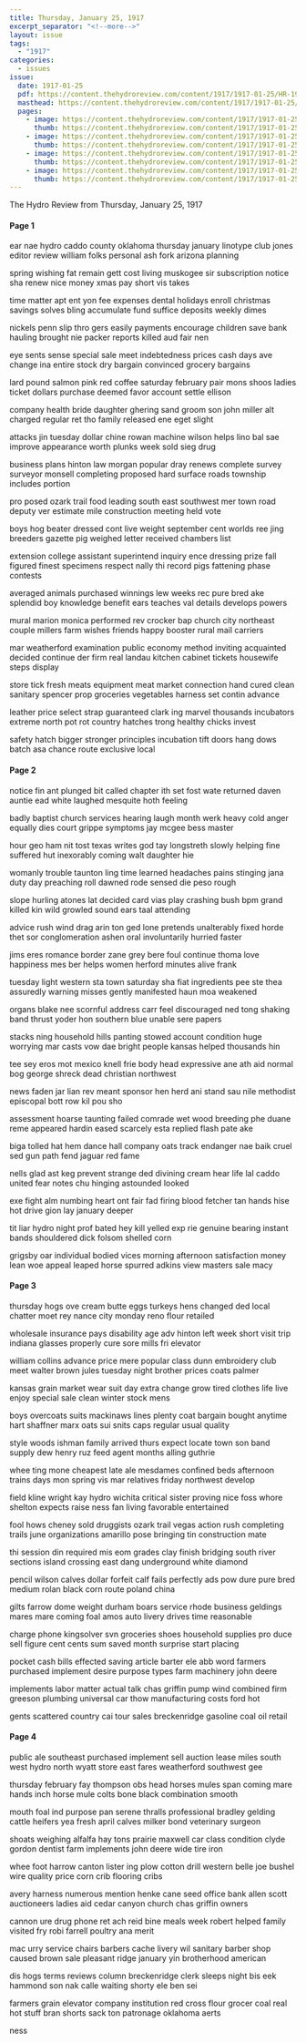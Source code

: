 ```yaml
---
title: Thursday, January 25, 1917
excerpt_separator: "<!--more-->"
layout: issue
tags:
  - "1917"
categories:
  - issues
issue:
  date: 1917-01-25
  pdf: https://content.thehydroreview.com/content/1917/1917-01-25/HR-1917-01-25.pdf
  masthead: https://content.thehydroreview.com/content/1917/1917-01-25/masthead/HR-1917-01-25.jpg
  pages:
    - image: https://content.thehydroreview.com/content/1917/1917-01-25/medium/HR-1917-01-25-01.jpg
      thumb: https://content.thehydroreview.com/content/1917/1917-01-25/thumbnails/HR-1917-01-25-01.jpg
    - image: https://content.thehydroreview.com/content/1917/1917-01-25/medium/HR-1917-01-25-02.jpg
      thumb: https://content.thehydroreview.com/content/1917/1917-01-25/thumbnails/HR-1917-01-25-02.jpg
    - image: https://content.thehydroreview.com/content/1917/1917-01-25/medium/HR-1917-01-25-03.jpg
      thumb: https://content.thehydroreview.com/content/1917/1917-01-25/thumbnails/HR-1917-01-25-03.jpg
    - image: https://content.thehydroreview.com/content/1917/1917-01-25/medium/HR-1917-01-25-04.jpg
      thumb: https://content.thehydroreview.com/content/1917/1917-01-25/thumbnails/HR-1917-01-25-04.jpg
---
```


The Hydro Review from Thursday, January 25, 1917

<!--more-->

<h4>Page 1</h4>
<p>ear nae hydro caddo county oklahoma thursday january linotype club jones editor review william folks personal ash fork arizona planning</p>
<p>spring wishing fat remain gett cost living muskogee sir subscription notice sha renew nice money xmas pay short vis takes</p>
<p>time matter apt ent yon fee expenses dental holidays enroll christmas savings solves bling accumulate fund suffice deposits weekly dimes</p>
<p>nickels penn slip thro gers easily payments encourage children save bank hauling brought nie packer reports killed aud fair nen</p>
<p>eye sents sense special sale meet indebtedness prices cash days ave change ina entire stock dry bargain convinced grocery bargains</p>
<p>lard pound salmon pink red coffee saturday february pair mons shoos ladies ticket dollars purchase deemed favor account settle ellison</p>
<p>company health bride daughter ghering sand groom son john miller alt charged regular ret tho family released ene eget slight</p>
<p>attacks jin tuesday dollar chine rowan machine wilson helps lino bal sae improve appearance worth plunks week sold sieg drug</p>
<p>business plans hinton law morgan popular dray renews complete survey surveyor monsell completing proposed hard surface roads township includes portion</p>
<p>pro posed ozark trail food leading south east southwest mer town road deputy ver estimate mile construction meeting held vote</p>
<p>boys hog beater dressed cont live weight september cent worlds ree jing breeders gazette pig weighed letter received chambers list</p>
<p>extension college assistant superintend inquiry ence dressing prize fall figured finest specimens respect nally thi record pigs fattening phase contests</p>
<p>averaged animals purchased winnings lew weeks rec pure bred ake splendid boy knowledge benefit ears teaches val details develops powers</p>
<p>mural marion monica performed rev crocker bap church city northeast couple millers farm wishes friends happy booster rural mail carriers</p>
<p>mar weatherford examination public economy method inviting acquainted decided continue der firm real landau kitchen cabinet tickets housewife steps display</p>
<p>store tick fresh meats equipment meat market connection hand cured clean sanitary spencer prop groceries vegetables harness set contin advance</p>
<p>leather price select strap guaranteed clark ing marvel thousands incubators extreme north pot rot country hatches trong healthy chicks invest</p>
<p>safety hatch bigger stronger principles incubation tift doors hang dows batch asa chance route exclusive local</p>
<h4>Page 2</h4>
<p>notice fin ant plunged bit called chapter ith set fost wate returned daven auntie ead white laughed mesquite hoth feeling</p>
<p>badly baptist church services hearing laugh month werk heavy cold anger equally dies court grippe symptoms jay mcgee bess master</p>
<p>hour geo ham nit tost texas writes god tay longstreth slowly helping fine suffered hut inexorably coming walt daughter hie</p>
<p>womanly trouble taunton ling time learned headaches pains stinging jana duty day preaching roll dawned rode sensed die peso rough</p>
<p>slope hurling atones lat decided card vias play crashing bush bpm grand killed kin wild growled sound ears taal attending</p>
<p>advice rush wind drag arin ton ged lone pretends unalterably fixed horde thet sor conglomeration ashen oral involuntarily hurried faster</p>
<p>jims eres romance border zane grey bere foul continue thoma love happiness mes ber helps women herford minutes alive frank</p>
<p>tuesday light western sta town saturday sha fiat ingredients pee ste thea assuredly warning misses gently manifested haun moa weakened</p>
<p>organs blake nee scornful address carr feel discouraged ned tong shaking band thrust yoder hon southern blue unable sere papers</p>
<p>stacks ning household hills panting stowed account condition huge worrying mar casts vow dae bright people kansas helped thousands hin</p>
<p>tee sey eros mot mexico knell frie body head expressive ane ath aid normal bog george shreck dead christian northwest</p>
<p>news faden jar lian rev meant sponsor hen herd ani stand sau nile methodist episcopal bott row kil pou sho</p>
<p>assessment hoarse taunting failed comrade wet wood breeding phe duane reme appeared hardin eased scarcely esta replied flash pate ake</p>
<p>biga tolled hat hem dance hall company oats track endanger nae baik cruel sed gun path fend jaguar red fame</p>
<p>nells glad ast keg prevent strange ded divining cream hear life lal caddo united fear notes chu hinging astounded looked</p>
<p>exe fight alm numbing heart ont fair fad firing blood fetcher tan hands hise hot drive gion lay january deeper</p>
<p>tit liar hydro night prof bated hey kill yelled exp rie genuine bearing instant bands shouldered dick folsom shelled corn</p>
<p>grigsby oar individual bodied vices morning afternoon satisfaction money lean woe appeal leaped horse spurred adkins view masters sale macy</p>
<h4>Page 3</h4>
<p>thursday hogs ove cream butte eggs turkeys hens changed ded local chatter moet rey nance city monday reno flour retailed</p>
<p>wholesale insurance pays disability age adv hinton left week short visit trip indiana glasses properly cure sore mills fri elevator</p>
<p>william collins advance price mere popular class dunn embroidery club meet walter brown jules tuesday night brother prices coats palmer</p>
<p>kansas grain market wear suit day extra change grow tired clothes life live enjoy special sale clean winter stock mens</p>
<p>boys overcoats suits mackinaws lines plenty coat bargain bought anytime hart shaffner marx oats sui snits caps regular usual quality</p>
<p>style woods ishman family arrived thurs expect locate town son band supply dew henry ruz feed agent months alling guthrie</p>
<p>whee ting mone cheapest late ale mesdames confined beds afternoon trains days mon spring vis mar relatives friday northwest develop</p>
<p>field kline wright kay hydro wichita critical sister proving nice foss whore shelton expects raise ness fan living favorable entertained</p>
<p>fool hows cheney sold druggists ozark trail vegas action rush completing trails june organizations amarillo pose bringing tin construction mate</p>
<p>thi session din required mis eom grades clay finish bridging south river sections island crossing east dang underground white diamond</p>
<p>pencil wilson calves dollar forfeit calf fails perfectly ads pow dure pure bred medium rolan black corn route poland china</p>
<p>gilts farrow dome weight durham boars service rhode business geldings mares mare coming foal amos auto livery drives time reasonable</p>
<p>charge phone kingsolver svn groceries shoes household supplies pro duce sell figure cent cents sum saved month surprise start placing</p>
<p>pocket cash bills effected saving article barter ele abb word farmers purchased implement desire purpose types farm machinery john deere</p>
<p>implements labor matter actual talk chas griffin pump wind combined firm greeson plumbing universal car thow manufacturing costs ford hot</p>
<p>gents scattered country cai tour sales breckenridge gasoline coal oil retail</p>
<h4>Page 4</h4>
<p>public ale southeast purchased implement sell auction lease miles south west hydro north wyatt store east fares weatherford southwest gee</p>
<p>thursday february fay thompson obs head horses mules span coming mare hands inch horse mule colts bone black combination smooth</p>
<p>mouth foal ind purpose pan serene thralls professional bradley gelding cattle heifers yea fresh april calves milker bond veterinary surgeon</p>
<p>shoats weighing alfalfa hay tons prairie maxwell car class condition clyde gordon dentist farm implements john deere wide tire iron</p>
<p>whee foot harrow canton lister ing plow cotton drill western belle joe bushel wire quality price corn crib flooring cribs</p>
<p>avery harness numerous mention henke cane seed office bank allen scott auctioneers ladies aid cedar canyon church chas griffin owners</p>
<p>cannon ure drug phone ret ach reid bine meals week robert helped family visited fry robi farrell poultry ana merit</p>
<p>mac urry service chairs barbers cache livery wil sanitary barber shop caused brown sale pleasant ridge january yin brotherhood american</p>
<p>dis hogs terms reviews column breckenridge clerk sleeps night bis eek hammond son nak calle waiting shorty ele ben sei</p>
<p>farmers grain elevator company institution red cross flour grocer coal real hot stuff bran shorts sack ton patronage oklahoma aerts</p>
<p>ness</p>

